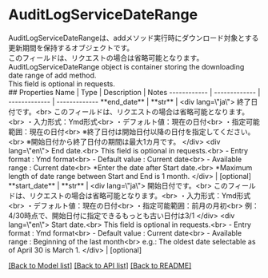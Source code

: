 # AuditLogServiceDateRange

<div lang=\"ja\"> AuditLogServiceDateRangeは、addメソッド実行時にダウンロード対象とする更新期間を保持するオブジェクトです。<br> このフィールドは、リクエストの場合は省略可能となります。 </div> <div lang=\"en\"> AuditLogServiceDateRange object is container storing the downloading date range of add method.<br> This field is optional in requests. </div> 
## Properties
Name | Type | Description | Notes
------------ | ------------- | ------------- | -------------
**end_date** | **str** | &lt;div lang&#x3D;\&quot;ja\&quot;&gt; 終了日付です。&lt;br&gt; このフィールドは、リクエストの場合は省略可能となります。&lt;br&gt; ・入力形式：Ymd形式&lt;br&gt; ・デフォルト値：現在の日付&lt;br&gt; ・指定可能範囲：現在の日付&lt;br&gt; ※終了日付は開始日付以降の日付を指定してください。&lt;br&gt; ※開始日付から終了日付の期間は最大1カ月です。 &lt;/div&gt; &lt;div lang&#x3D;\&quot;en\&quot;&gt; End date.&lt;br&gt; This field is optional in requests.&lt;br&gt; - Entry format : Ymd format&lt;br&gt; - Default value : Current date&lt;br&gt; - Available range : Current date&lt;br&gt; *Enter the date after Start date.&lt;br&gt; *Maximum length of date range between Start and End is 1 month. &lt;/div&gt;  | [optional] 
**start_date** | **str** | &lt;div lang&#x3D;\&quot;ja\&quot;&gt; 開始日付です。&lt;br&gt; このフィールドは、リクエストの場合は省略可能となります。&lt;br&gt; ・入力形式：Ymd形式&lt;br&gt; ・デフォルト値：現在の日付&lt;br&gt; ・指定可能範囲：前月の月初&lt;br&gt; 例：4/30時点で、開始日付に指定できるもっとも古い日付は3/1 &lt;/div&gt; &lt;div lang&#x3D;\&quot;en\&quot;&gt; Start date.&lt;br&gt; This field is optional in requests.&lt;br&gt; - Entry format : Ymd format&lt;br&gt; - Default value : Current date&lt;br&gt; - Available range : Beginning of the last month&lt;br&gt; e.g.: The oldest date selectable as of April 30 is March 1. &lt;/div&gt;  | [optional] 

[[Back to Model list]](../README.md#documentation-for-models) [[Back to API list]](../README.md#documentation-for-api-endpoints) [[Back to README]](../README.md)


